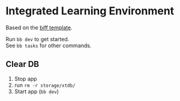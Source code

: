# Integrated Learning Environment

Based on the [biff template](https://biffweb.com).


Run `bb dev` to get started.  
See `bb tasks` for other commands.

## Clear DB

1. Stop app
2. run `rm -r storage/xtdb/`
3. Start app (`bb dev`)
